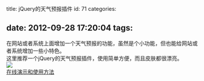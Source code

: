 title: jQuery的天气预报插件
id: 71
categories:

date: 2012-09-28 17:20:04
tags:
---

在网站或者系统上面增加一个天气预报的功能，虽然是个小功能，但也能给网站或者系统增加一些小特色。
</br> 这里推荐一个jQuery的天气预报插件，使用简单方便，而且皮肤都很漂亮。
</br>![](http://m2.img.libdd.com/farm5/2012/0928/12/34E3E40ACC35D983F1BA4422B8BCB62DBB5EDC189977_500_537.jpg)</img>
</br>[在线演示和使用方法](http://julying.com/lab/weather/ "在线演示和使用方法")
